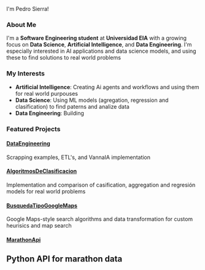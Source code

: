 I'm Pedro Sierra! 

### About Me         

I'm a **Software Engineering student** at **Universidad EIA** with a growing focus on **Data Science**, **Artificial Intelligence**, and **Data Engineering**. I'm especially interested in AI applications and data science models, and using these to find solutions to real world problems 

### My Interests 
- **Artificial Intelligence**: Creating Ai agents and workflows and using them for real world purpouses
- **Data Science**: Using ML models (agregation, regression and clasification) to find paterns and analize data
-  **Data Engineering**: Building 

### Featured Projects 
#### [DataEngineering](https://github.com/PedroSierraA/DataEngineering)
Scrapping examples, ETL's, and VannaIA implementation 
#### [AlgoritmosDeClasificacion](https://github.com/PedroSierraA/DataScience)
Implementation and comparison of casification, aggregation and regresión models for real world problems
#### [BusquedaTipoGoogleMaps](https://github.com/PedroSierraA/BusquedaTipoGoogleMaps)
Google Maps-style search algorithms and data transformation for custom heurisics and map search
#### [MarathonApi](https://github.com/PedroSierraA/MarathonApi)
Python API for marathon data 
---
